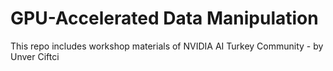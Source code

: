 # GPU-Accelerated Data Manipulation
This repo includes workshop materials of NVIDIA AI Turkey Community - by Unver Ciftci
